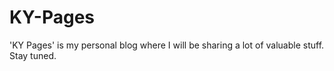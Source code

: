 # KY-Pages
'KY Pages' is my personal blog where I will be sharing a lot of valuable stuff. Stay tuned.
